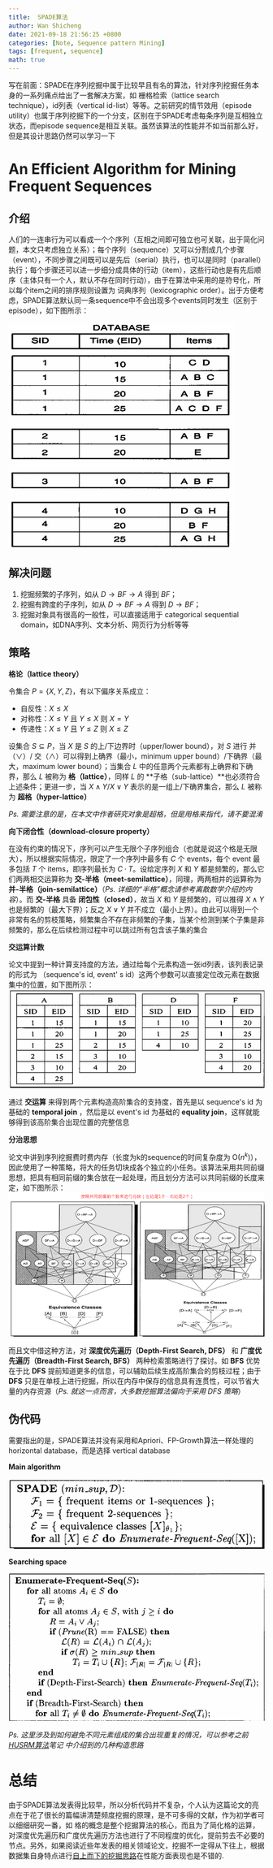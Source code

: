 ```yaml
---
title:  SPADE算法
author: Wan Shicheng
date: 2021-09-18 21:56:25 +0800
categories: [Note, Sequence pattern Mining]
tags: [frequent, sequence]
math: true
---
```




写在前面：SPADE在序列挖掘中属于比较早且有名的算法，针对序列挖掘任务本身的一系列痛点给出了一套解决方案，如 栅格检索（lattice search technique），id列表（vertical id-list）等等。之前研究的情节效用（episode utility）也属于序列挖掘下的一个分支，区别在于SPADE考虑每条序列是互相独立状态，而episode sequence是相互关联。虽然该算法的性能并不如当前那么好，但是其设计思路仍然可以学习一下

# An Efficient Algorithm for Mining Frequent Sequences

## 介绍

人们的一连串行为可以看成一个个序列（互相之间即可独立也可关联，出于简化问题，本文只考虑独立关系）；每个序列（sequence）又可以分割成几个步骤（event），不同步骤之间既可以是先后（serial）执行，也可以是同时（parallel）执行；每个步骤还可以进一步细分成具体的行动（item），这些行动也是有先后顺序（主体只有一个人，默认不存在同时行动），由于在算法中采用的是符号化，所以每个item之间的排序规则设置为 词典序列（lexicographic order）。出于方便考虑，SPADE算法默认同一条sequence中不会出现多个events同时发生（区别于episode），如下图所示：

![A example dataset](/assets/img/algorithm/SPADE算法/Dataset.png)

## 解决问题

1. 挖掘频繁的子序列，如从 $D \rightarrow {BF} \rightarrow A$ 得到 ${BF}$；
2. 挖掘有跨度的子序列，如从 $D \rightarrow {BF} \rightarrow A$ 得到 $D \rightarrow {BF}$；
3. 挖掘对象具有很高的一般性，可以直接适用于 categorical sequential domain，如DNA序列、文本分析、网页行为分析等等

## 策略

**格论（lattice theory）**

令集合 $P = \{X, Y, Z\}$，有以下偏序关系成立：

+ 自反性：$X \le X$
+ 对称性：$X \le Y$ 且 $Y \le X$ 则 $X = Y$
+ 传递性：$X \le Y$ 且 $Y \le Z$ 则 $X \le Z$

设集合 $S \subseteq P$，当 $X$ 是 $S$ 的上/下边界时（upper/lower bound），对 $S$ 进行 并（$\lor$）/ 交（$\land$）可以得到上确界（最小，minimum upper bound）/下确界（最大，maximum lower bound）；当集合 $L$ 中的任意两个元素都有上确界和下确界，那么 $L$ 被称为 **格（lattice）**，同样 $L$ 的 **子格（sub-lattice）**也必须符合上述条件；更进一步，当 $X \land Y$/$X \lor Y$ 表示的是一组上/下确界集合，那么 $L$ 被称为 **超格（hyper-lattice）**

_Ps. 需要注意的是，在本文中作者研究对象是超格，但是用格来指代，请不要混淆_

**向下闭合性（download-closure property）**

在没有约束的情况下，序列可以产生无限个子序列组合（也就是说这个格是无限大），所以根据实际情况，限定了一个序列中最多有 $C$ 个 events，每个 event 最多包括 $T$ 个 items，即序列最长为 $C · T$。设给定序列 $X$ 和 $Y$ 都是频繁的，那么它们两两相交运算称为 **交-半格（meet-semilattice）**，同理，两两相并的运算称为 **并-半格（join-semilattice）**（_Ps. 详细的“半格”概念请参考离散数学介绍的内容_）。而 **交-半格** 具备 **闭包性（closed）**，故当 $X$ 和 $Y$ 是频繁的，可以推得 $X \land Y$ 也是频繁的（最大下界）；反之 $X \lor Y$ 并不成立（最小上界）。由此可以得到一个非常有名的剪枝策略，频繁集合不存在非频繁的子集，当某个检测到某个子集是非频繁的，那么在后续检测过程中可以跳过所有包含该子集的集合

**交运算计数**

论文中提到一种计算支持度的方法，通过给每个元素构造一张id列表，该列表记录的形式为 （sequence's id, event' s id）这两个参数可以直接定位改元素在数据集中的位置，如下图所示：![The ID lists](/assets/img/algorithm/SPADE算法/image-20210918181245434.png)

通过 **交运算** 来得到两个元素构造高阶集合的支持度，首先是以 sequence's id 为基础的 **temporal join** ，然后是以 event's id 为基础的 **equality join**，这样就能够得到该高阶集合出现位置的完整信息

**分治思想**

论文中讲到序列挖掘费时费内存（长度为k的sequence的时间复杂度为 O($n^k$)），因此使用了一种策略，将大的任务切块成各个独立的小任务。该算法采用共同前缀思想，把具有相同前缀的集合放在一起处理，而且划分方法可以共同前缀的长度来定，如下图所示：![The k-common prefix](/assets/img/algorithm/SPADE算法/image-20210918205500542.png)

而且文中借这种方法，对 **深度优先遍历（Depth-First Search, DFS）** 和 **广度优先遍历（Breadth-First Search, BFS）** 两种检索策略进行了探讨。如 **BFS** 优势在于比 **DFS** 提前知道更多的信息，可以辅助后续生成高阶集合的剪枝过程；由于 **DFS** 只是在单枝上进行挖掘，所以在内存中保存的信息具有连贯性，可以节省大量的内存资源（_Ps. 就这一点而言，大多数挖掘算法偏向于采用 DFS 策略_）

## 伪代码

需要指出的是，SPADE算法并没有采用和Apriori、FP-Growth算法一样处理的 horizontal database，而是选择 vertical database

**Main algorithm**

![Main algorithm](/assets/img/algorithm/SPADE算法/image-20210918212209163.png)

**Searching space**

![Searching space](/assets/img/algorithm/SPADE算法/image-20210918212250771.png)

_Ps. 这里涉及到如何避免不同元素组成的集合出现重复的情况，可以参考之前 [HUSRM算法](https://juejin.cn/post/6964749501592502279)笔记 中介绍到的几种构造思路_

# 总结

由于SPADE算法发表得比较早，所以分析代码并不复杂，个人认为这篇论文的亮点在于花了很长的篇幅讲清楚频度挖掘的原理，是不可多得的文献，作为初学者可以细细研究一番，如 格的概念是整个挖掘算法的核心，而且为了简化格的运算，对深度优先遍历和广度优先遍历方法也进行了不同程度的优化，提前剪去不必要的节点。另外，如果阅读近些年发表的相关领域论文，挖掘不一定得从下往上，根据数据集自身特点进行[自上而下的挖掘思路](https://kns.cnki.net/kcms/detail/detail.aspx?dbcode=CJFD&dbname=CJFDLAST2015&filename=KXTS201504005&uniplatform=NZKPT&v=G68Ba9E%25mmd2FhwxX0UpdArbn5VVwBcy7wVDgf7lUY2whanmBgqr7dnLiiAc%25mmd2BPSr3%25mmd2B6Bv)在性能方面表现也是不错的.